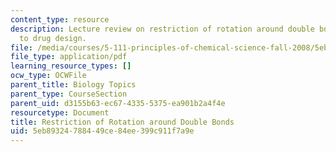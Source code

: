 ```yaml
---
content_type: resource
description: Lecture review on restriction of rotation around double bonds and application
  to drug design.
file: /media/courses/5-111-principles-of-chemical-science-fall-2008/5eb89324788449ce84ee399c911f7a9e_bioex_lect15.pdf
file_type: application/pdf
learning_resource_types: []
ocw_type: OCWFile
parent_title: Biology Topics
parent_type: CourseSection
parent_uid: d3155b63-ec67-4335-5375-ea901b2a4f4e
resourcetype: Document
title: Restriction of Rotation around Double Bonds
uid: 5eb89324-7884-49ce-84ee-399c911f7a9e
---
```

